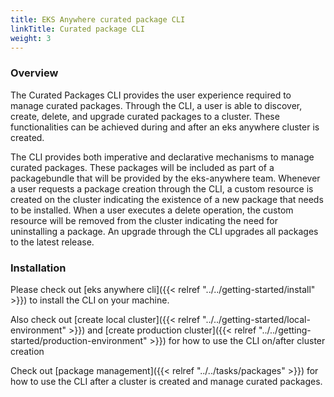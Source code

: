 ```yaml
---
title: EKS Anywhere curated package CLI
linkTitle: Curated package CLI
weight: 3
---
```


### Overview
The Curated Packages CLI provides the user experience required to manage curated packages.
Through the CLI, a user is able to discover, create, delete, and upgrade curated packages to a cluster.
These functionalities can be achieved during and after an eks anywhere cluster is created.

The CLI provides both imperative and declarative mechanisms to manage curated packages. These 
packages will be included as part of a packagebundle that will be provided by the eks-anywhere team.
Whenever a user requests a package creation through the CLI, a custom resource is created on the cluster
indicating the existence of a new package that needs to be installed. When a user executes a delete operation,
the custom resource will be removed from the cluster indicating the need for uninstalling a package. 
An upgrade through the CLI upgrades all packages to the latest release.

### Installation
Please check out [eks anywhere cli]({{< relref "../../getting-started/install" >}}) to install the CLI on your machine.

Also check out [create local cluster]({{< relref "../../getting-started/local-environment" >}}) and [create production cluster]({{< relref "../../getting-started/production-environment" >}}) for how to use the CLI on/after cluster creation

Check out [package management]({{< relref "../../tasks/packages" >}}) for how to use the CLI after a cluster is created and manage curated packages.
